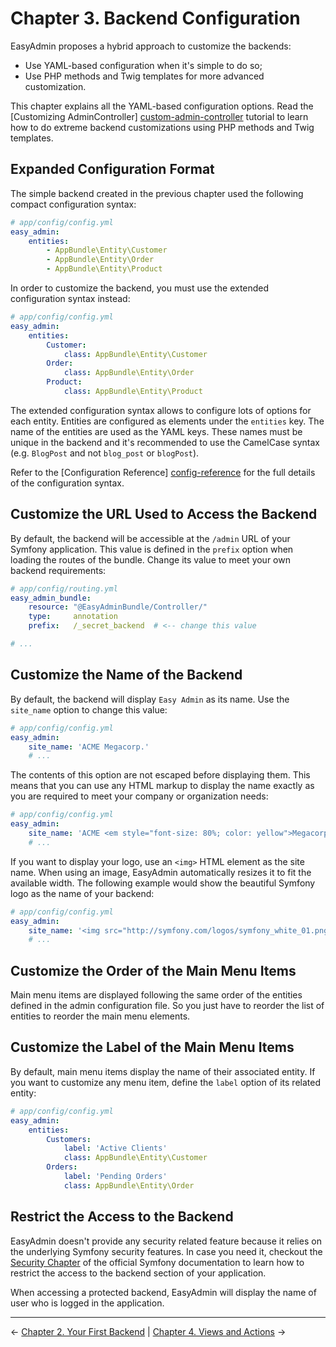 Chapter 3. Backend Configuration
================================

EasyAdmin proposes a hybrid approach to customize the backends:

  * Use YAML-based configuration when it's simple to do so;
  * Use PHP methods and Twig templates for more advanced customization.

This chapter explains all the YAML-based configuration options. Read the
[Customizing AdminController] [custom-admin-controller] tutorial to learn how
to do extreme backend customizations using PHP methods and Twig templates.

Expanded Configuration Format
-----------------------------

The simple backend created in the previous chapter used the following compact
configuration syntax:

```yaml
# app/config/config.yml
easy_admin:
    entities:
        - AppBundle\Entity\Customer
        - AppBundle\Entity\Order
        - AppBundle\Entity\Product
```

In order to customize the backend, you must use the extended configuration
syntax instead:

```yaml
# app/config/config.yml
easy_admin:
    entities:
        Customer:
            class: AppBundle\Entity\Customer
        Order:
            class: AppBundle\Entity\Order
        Product:
            class: AppBundle\Entity\Product
```

The extended configuration syntax allows to configure lots of options for each
entity. Entities are configured as elements under the `entities` key. The name
of the entities are used as the YAML keys. These names must be unique in the
backend and it's recommended to use the CamelCase syntax (e.g. `BlogPost` and
not `blog_post` or `blogPost`).

Refer to the [Configuration Reference] [config-reference] for the full details
of the configuration syntax.

Customize the URL Used to Access the Backend
--------------------------------------------

By default, the backend will be accessible at the `/admin` URL of your Symfony
application. This value is defined in the `prefix` option when loading the
routes of the bundle. Change its value to meet your own backend requirements:

```yaml
# app/config/routing.yml
easy_admin_bundle:
    resource: "@EasyAdminBundle/Controller/"
    type:     annotation
    prefix:   /_secret_backend  # <-- change this value

# ...
```

Customize the Name of the Backend
---------------------------------

By default, the backend will display `Easy Admin` as its name. Use the
`site_name` option to change this value:

```yaml
# app/config/config.yml
easy_admin:
    site_name: 'ACME Megacorp.'
    # ...
```

The contents of this option are not escaped before displaying them. This means
that you can use any HTML markup to display the name exactly as you are
required to meet your company or organization needs:

```yaml
# app/config/config.yml
easy_admin:
    site_name: 'ACME <em style="font-size: 80%; color: yellow">Megacorp.</em>'
    # ...
```

If you want to display your logo, use an `<img>` HTML element as the site
name. When using an image, EasyAdmin automatically resizes it to fit the
available width. The following example would show the beautiful Symfony logo as
the name of your backend:

```yaml
# app/config/config.yml
easy_admin:
    site_name: '<img src="http://symfony.com/logos/symfony_white_01.png" />'
    # ...
```

Customize the Order of the Main Menu Items
------------------------------------------

Main menu items are displayed following the same order of the entities defined
in the admin configuration file. So you just have to reorder the list of
entities to reorder the main menu elements.

Customize the Label of the Main Menu Items
------------------------------------------

By default, main menu items display the name of their associated entity. If you
want to customize any menu item, define the `label` option of its related entity:

```yaml
# app/config/config.yml
easy_admin:
    entities:
        Customers:
            label: 'Active Clients'
            class: AppBundle\Entity\Customer
        Orders:
            label: 'Pending Orders'
            class: AppBundle\Entity\Order
```

Restrict the Access to the Backend
----------------------------------

EasyAdmin doesn't provide any security related feature because it relies on
the underlying Symfony security features. In case you need it, checkout the
[Security Chapter](http://symfony.com/doc/current/book/security.html) of the
official Symfony documentation to learn how to restrict the access to the
backend section of your application.

When accessing a protected backend, EasyAdmin will display the name of user
who is logged in the application.

[custom-admin-controller]: ../tutorials/customizing-admin-controller.md
[config-reference]: ../tutorials/configuration-reference.md

-------------------------------------------------------------------------------

&larr; [Chapter 2. Your First Backend](2-first-backend.md)  |  [Chapter 4. Views and Actions](4-views-and-actions.md) &rarr;
